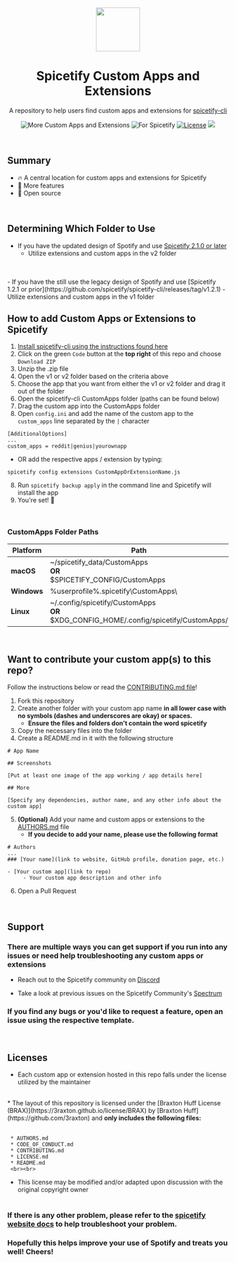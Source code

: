 <p align="center"><a href="https://github.com/3raxton/spicetify-custom-apps/"
target="_blank"><br><img width="100" src="https://emojipedia-us.s3.dualstack.us-west-1.amazonaws.com/thumbs/240/apple/271/fire_1f525.png"></a></p>
<h1 align="center">Spicetify Custom Apps and Extensions</h1>
<p align="center">A repository to help users find custom apps and extensions for  <a href="https://github.com/khanhas/spicetify-cli" target="_blank"> spicetify-cli</a></p>
<p align="center">
</a>
<a><img src="https://img.shields.io/badge/more-Custom%20Apps%20&amp;%20Extensions-orange.svg" alt="More Custom Apps and Extensions"></a>
<a><img src="https://img.shields.io/badge/for-spicetify-E71A0E.svg" alt="For Spicetify"></a>
<a href="https://3raxton.github.io/license"><img src="https://img.shields.io/badge/License-MIT-blue.svg" alt="License"></a>
<a href="https://hits.seeyoufarm.com"><img src="https://hits.seeyoufarm.com/api/count/incr/badge.svg?url=https%3A%2F%2Fgithub.com%2F3raxton%2Fspicetify-customapps%2F&count_bg=%23E71A0E&title_bg=%23000000&icon=spotify.svg&icon_color=%23E71A0E&title=hits&edge_flat=false"/></a></p>

<br>

## Summary
- 🔥 A central location for custom apps and extensions for Spicetify
- 👀 More features
- 🎉 Open source

<br>

## Determining Which Folder to Use

- If you have the updated design of Spotify and use [Spicetify 2.1.0 or later](https://github.com/spicetify/spicetify-cli/releases/tag/v2.1.0) 
     - Utilize extensions and custom apps in the v2 folder
<br>
<br>
- If you have the still use the legacy design of Spotify and use [Spicetify 1.2.1 or prior](https://github.com/spicetify/spicetify-cli/releases/tag/v1.2.1)
     - Utilize extensions and custom apps in the v1 folder

<br>

## How to add Custom Apps or Extensions to Spicetify

1. [Install spicetify-cli using the instructions found here](https://spicetify.app/docs/getting-started)
2. Click on the green `Code` button at the <b>top right</b> of this repo  and choose ```Download ZIP```
3. Unzip the .zip file 
4. Open the v1 or v2 folder based on the criteria above
4. Choose the app that you want from either the v1 or v2 folder and drag it out of the folder
5. Open the spicetify-cli CustomApps folder (paths can be found below)
6. Drag the custom app into the CustomApps folder
7. Open ```config.ini``` and add the name of the custom app to the ```custom_apps``` line separated by the ```|``` character
```
[AdditionalOptions]
...
custom_apps = reddit|genius|yourownapp
```
- OR add the respective apps / extension by typing:
```
spicetify config extensions CustomAppOrExtensionName.js
```
8. Run ```spicetify backup apply``` in the command line and Spicetify will install the app
9. You're set! 🎉

<br>

### CustomApps Folder Paths

| **Platform**|**Path**                                                                                    |
| ------------|--------------------------------------------------------------------------------------------|
| **macOS**   |~/spicetify_data/CustomApps <br> **OR**<br>$SPICETIFY_CONFIG/CustomApps                         |
| **Windows** |%userprofile%\.spicetify\CustomApps\                                                        |
| **Linux**   |~/.config/spicetify/CustomApps <br> **OR**<br>$XDG_CONFIG_HOME/.config/spicetify/CustomApps/|

<br>

## Want to contribute your custom app(s) to this repo? 
Follow the instructions below or read the <a href="https://github.com/3raxton/spicetify-custom-apps/blob/main/CONTRIBUTING.md"  target="_blank">CONTRIBUTING.md file</a>!

1. Fork this repository
2. Create another folder with your custom app name **in all lower case with no symbols (dashes and underscores are okay) or spaces.**
     - **Ensure the files and folders don't contain the word spicetify**
3. Copy the necessary files into the folder
4. Create a README.md in it with the following structure
```
# App Name

## Screenshots

[Put at least one image of the app working / app details here]

## More

[Specify any dependencies, author name, and any other info about the custom app]
```
5. **(Optional)** Add your name and custom apps or extensions to the <a href="https://github.com/3raxton/spicetify-custom-apps/blob/main/AUTHORS.md"  target="_blank">AUTHORS.md</a> file 
     - **If you decide to add your name, please use the following format**
```
# Authors
...
### [Your name](link to website, GitHub profile, donation page, etc.)

- [Your custom app](link to repo)
     - Your custom app description and other info
```
6. Open a Pull Request

<br>

## Support

### There are multiple ways you can get support if you run into any issues or need help troubleshooting any custom apps or extensions

* Reach out to the Spicetify community on [Discord](https://discord.gg/VnevqPp2Rr)
<!-- * Create a [discussion](https://github.com/khanhas/spicetify-cli/discussions) in the spicetify-cli repository  -->
* Take a look at previous issues on the Spicetify Community's [Spectrum](https://spectrum.chat/spicetify)

### If you find any bugs or you'd like to request a feature, open an issue using the respective template.
<br>

## Licenses

* Each custom app or extension hosted in this repo falls under the license utilized by the maintainer
<br>
* The layout of this repository is licensed under the [Braxton Huff License (BRAX)](https://3raxton.github.io/license/BRAX) by [Braxton Huff](https://github.com/3raxton) and <b>only includes the following files:</b><br><br>

     * AUTHORS.md
     * CODE_OF_CONDUCT.md
     * CONTRIBUTING.md
     * LICENSE.md
     * README.md
     <br><br>
* This license may be modified and/or adapted upon discussion with the original copyright owner
<br><br>


### **If there is any other problem, please refer to the <a href="https://spicetify.app/docs/getting-started"  target="_blank">spicetify website docs</a> to help troubleshoot your problem.**

### **Hopefully this helps improve your use of Spotify and treats you well! Cheers!**
